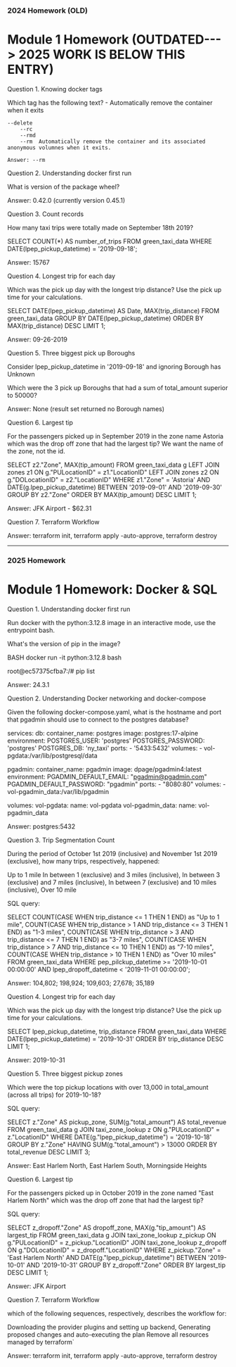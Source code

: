 ### 2024 Homework (OLD)

# Module 1 Homework (OUTDATED---> 2025 WORK IS BELOW THIS ENTRY)



Question 1. Knowing docker tags

Which tag has the following text? - Automatically remove the container when it exits

    --delete 
        --rc 
        --rmd
        --rm  Automatically remove the container and its associated anonymous volumnes when it exits.
    
    Answer: --rm



Question 2. Understanding docker first run

What is version of the package wheel?

Answer: 0.42.0 (currently version 0.45.1)



Question 3. Count records

How many taxi trips were totally made on September 18th 2019?

SELECT COUNT(*) AS number_of_trips
FROM green_taxi_data
WHERE 
    DATE(lpep_pickup_datetime) = '2019-09-18';

Answer: 15767

Question 4. Longest trip for each day

Which was the pick up day with the longest trip distance? Use the pick up time for your calculations.

SELECT DATE(lpep_pickup_datetime) AS Date, MAX(trip_distance)
FROM green_taxi_data
GROUP BY DATE(lpep_pickup_datetime)
ORDER BY MAX(trip_distance) DESC
LIMIT 1;

Answer: 09-26-2019 

Question 5. Three biggest pick up Boroughs

Consider lpep_pickup_datetime in '2019-09-18' and ignoring Borough has Unknown

Which were the 3 pick up Boroughs that had a sum of total_amount superior to 50000?

Answer: None (result set returned no Borough names)


Question 6. Largest tip

For the passengers picked up in September 2019 in the zone name Astoria which was the drop off zone that had the largest tip? We want the name of the zone, not the id. 

SELECT z2."Zone", MAX(tip_amount) 
FROM green_taxi_data g
LEFT JOIN zones z1 ON g."PULocationID" = z1."LocationID"
LEFT JOIN zones z2 ON g."DOLocationID" = z2."LocationID"
WHERE z1."Zone" = 'Astoria'
  AND DATE(g.lpep_pickup_datetime) BETWEEN '2019-09-01' AND '2019-09-30'
GROUP BY z2."Zone"
ORDER BY MAX(tip_amount) DESC
LIMIT 1;

Answer: JFK Airport - $62.31

Question 7. Terraform Workflow

Answer:  terraform init, terraform apply -auto-approve, terraform destroy






----------------------------------------------------------------------------------------------






### 2025 Homework

# Module 1 Homework: Docker & SQL



Question 1. Understanding docker first run

Run docker with the python:3.12.8 image in an interactive mode, use the entrypoint bash.

What's the version of pip in the image?

BASH
docker run -it python:3.12.8 bash

root@ec57375cfba7:/# pip list

Answer: 24.3.1




Question 2. Understanding Docker networking and docker-compose

Given the following docker-compose.yaml, what is the hostname and port that pgadmin should use to connect to the postgres database?

services:
  db:
    container_name: postgres
    image: postgres:17-alpine
    environment:
      POSTGRES_USER: 'postgres'
      POSTGRES_PASSWORD: 'postgres'
      POSTGRES_DB: 'ny_taxi'
    ports:
      - '5433:5432'
    volumes:
      - vol-pgdata:/var/lib/postgresql/data

  pgadmin:
    container_name: pgadmin
    image: dpage/pgadmin4:latest
    environment:
      PGADMIN_DEFAULT_EMAIL: "pgadmin@pgadmin.com"
      PGADMIN_DEFAULT_PASSWORD: "pgadmin"
    ports:
      - "8080:80"
    volumes:
      - vol-pgadmin_data:/var/lib/pgadmin  

volumes:
  vol-pgdata:
    name: vol-pgdata
  vol-pgadmin_data:
    name: vol-pgadmin_data


Answer: postgres:5432



Question 3. Trip Segmentation Count

During the period of October 1st 2019 (inclusive) and November 1st 2019 (exclusive), how many trips, respectively, happened:

Up to 1 mile
In between 1 (exclusive) and 3 miles (inclusive),
In between 3 (exclusive) and 7 miles (inclusive),
In between 7 (exclusive) and 10 miles (inclusive),
Over 10 mile

SQL query:

SELECT
    COUNT(CASE WHEN trip_distance <= 1 THEN 1 END) as "Up to 1 mile",
    COUNT(CASE WHEN trip_distance > 1 AND trip_distance <= 3 THEN 1 END) as "1-3 miles",
    COUNT(CASE WHEN trip_distance > 3 AND trip_distance <= 7 THEN 1 END) as "3-7 miles",
    COUNT(CASE WHEN trip_distance > 7 AND trip_distance <= 10 THEN 1 END) as "7-10 miles",
    COUNT(CASE WHEN trip_distance > 10 THEN 1 END) as "Over 10 miles"
FROM green_taxi_data
WHERE pep_pilckup_datetime >= '2019-10-01 00:00:00' AND lpep_dropoff_datetime < '2019-11-01 00:00:00';


Answer: 104,802; 198,924; 109,603; 27,678; 35,189



Question 4. Longest trip for each day

Which was the pick up day with the longest trip distance? Use the pick up time for your calculations.

SELECT
    lpep_pickup_datetime,
    trip_distance
FROM green_taxi_data
WHERE DATE(lpep_pickup_datetime) = '2019-10-31'
ORDER BY trip_distance DESC
LIMIT 1;


Answer: 2019-10-31


Question 5. Three biggest pickup zones


Which were the top pickup locations with over 13,000 in total_amount (across all trips) for 2019-10-18?

SQL query:

SELECT
    z."Zone" AS pickup_zone,
    SUM(g."total_amount") AS total_revenue
FROM
    green_taxi_data g
JOIN
    taxi_zone_lookup z
ON
    g."PULocationID" = z."LocationID"
WHERE
    DATE(g."lpep_pickup_datetime") = '2019-10-18'
GROUP BY
    z."Zone"
HAVING
    SUM(g."total_amount") > 13000
ORDER BY
    total_revenue DESC
LIMIT 3;


Answer: East Harlem North, East Harlem South, Morningside Heights




Question 6. Largest tip


For the passengers picked up in October 2019 in the zone named "East Harlem North" which was the drop off zone that had the largest tip?

SQL query: 

SELECT
    z_dropoff."Zone" AS dropoff_zone,
    MAX(g."tip_amount") AS largest_tip
FROM
    green_taxi_data g
JOIN
    taxi_zone_lookup z_pickup
ON
    g."PULocationID" = z_pickup."LocationID"
JOIN
    taxi_zone_lookup z_dropoff
ON
    g."DOLocationID" = z_dropoff."LocationID"
WHERE
    z_pickup."Zone" = 'East Harlem North' AND
    DATE(g."lpep_pickup_datetime") BETWEEN '2019-10-01' AND '2019-10-31'
GROUP BY
    z_dropoff."Zone"
ORDER BY
    largest_tip DESC
LIMIT 1;



Answer: JFK Airport




Question 7. Terraform Workflow

which of the following sequences, respectively, describes the workflow for:

Downloading the provider plugins and setting up backend,
Generating proposed changes and auto-executing the plan
Remove all resources managed by terraform`

Answer: terraform init, terraform apply -auto-approve, terraform destroy


